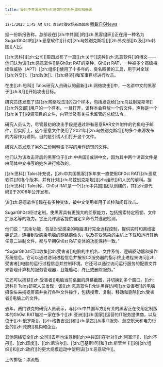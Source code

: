 ```yaml
---
title: 疑似中共国黑客针对乌兹别克斯坦政府和韩国
---
```

`12/1/2023 1:45 AM UTC 喜马拉雅农场新西兰站` [轉載自GNews](https://gnews.org/articles/2057113)

据一份新报告称，总部设在[[zh:中共国]]的[[zh:黑客组织]]正在用一种名为SugarGh0st的[[zh:恶意软件]]针对[[zh:乌兹别克斯坦]][[zh:外交部]]以及[[zh:韩国]]人民。

[[zh:思科]][[zh:公司]]周四发布了一篇[[zh:关于]]这种[[zh:恶意软件]]的博文——他们认为该[[zh:恶意软件]]是Gh0st RAT的变种，Gh0st RAT，一种被多个高级持续性威胁（APT）[[zh:组织]]使用了十多年的、臭名昭著的工具，用于对全球[[zh:外交]]、[[zh:政治]]、[[zh:经济]]和军事目标进行攻击。

在由[[zh:思科]] Talos研究人员确认的最新[[zh:网络攻击]]中，一名讲中文的黑客于[[zh:8月]]开始攻击目标。

研究员还发现了该[[zh:网络攻击]]的四个样本，包括发送给[[zh:乌兹别克斯坦]][[zh:外交部]]用户的一个样本。一旦打开，该样本会释放一个假文件，声称是一个[[zh:关于]]投资项目的文件，内容涉及有关技术监管的总统法令。

研究人员认为，尽管最初的攻击手段是通过带有恶意RAR文件附件的钓鱼电子邮件，但实际上，这个恶意文件使用了2021年[[zh:乌兹别克斯坦]]的多个来源发布的内容作为诱饵，目的是引诱人们打开这个文件。

研究人员发现了另外三份用韩语书写的用作诱饵的文件。

他们认为该攻击背后的黑客位于[[zh:中共国]]或讲中文，因为其中两个诱饵文件是由简体中文书写的姓名进行修改的。

[[zh:思科]] Talos补充说，[[zh:中共国黑客]]多年来一直使用Gh0st RAT[[zh:恶意软件]]的各个版本，并有针对[[zh:乌兹别克斯坦]][[zh:组织]]和人民的前科。据[[zh:思科]] Talos称，Gh0st RAT是一个[[zh:中共国]]团队创建的，其[[zh:源代码]]于2008年公开发布。

该[[zh:恶意软件]]现在有多种变体，被中文使用者用于监控和间谍攻击。

SugarGh0st经过定制，使黑客具有更强大的侦察能力，包括搜索特定密钥、文件扩展名等的能力。它还允许黑客提供自定义命令并逃避检测。

他们说：“其余功能，包括对受感染的电脑进行完全远程控制，提供实时和离线密钥记录，连接到受感染电脑的网络摄像头，以及在受感染的主机上下载和运行其他任意二进制文件，都与早期Gh0st RAT变体的功能保持一致。”

“SugarGh0st可以收集[[zh:受害者]]电脑的主机名、文件系统、逻辑驱动器和操作系统信息。它可以通过访问进程信息并按照C2服务器的指示终止进程来访问[[zh:受害者]]电脑的运行过程信息并控制环境。它还可以通过访问运行服务的配置文件来管理计算机的服务管理器，且能启动、终止或删除服务。”

它还可以捕获[[zh:受害者]]电脑当前桌面的屏幕截图，并切换到多个窗口。[[zh:思科]] Talos研究人员发现，该[[zh:恶意软件]]允许黑客访问[[zh:受害者]]的电脑摄像头来捕捉屏幕并执行各种文件操作，包括搜索、复制、移动和删除[[zh:受害者]]电脑上的文件。

去年，赛门铁克的研究人员表示，与[[zh:中共国军方]]有关的黑客正在使用定制版本的Gh0st RAT瞄准一家在多个[[zh:亚洲]][[zh:国家]]运营的IT服务提供商，以及位于[[zh:俄罗斯]]、[[zh:格鲁吉亚]]和[[zh:蒙古]]从事IT服务、航空航天和电力行业的[[zh:政府]]机构和企业。

其他网络安全[[zh:公司]]去年也注意到[[zh:中共国]]在针对[[zh:阿富汗]]、[[zh:不丹]]、[[zh:印度]]、[[zh:尼泊尔]]、[[zh:巴基斯坦]]和[[zh:斯里兰卡]]的[[zh:组织]]和[[zh:政府]]的更大规模运动中使用该[[zh:恶意软件]]。

上传排版：漂流瓶
